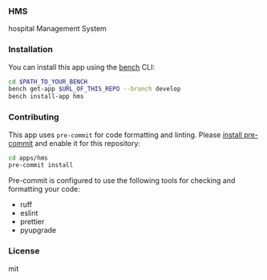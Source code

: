 ### HMS

hospital Management System

### Installation

You can install this app using the [bench](https://github.com/frappe/bench) CLI:

```bash
cd $PATH_TO_YOUR_BENCH
bench get-app $URL_OF_THIS_REPO --branch develop
bench install-app hms
```

### Contributing

This app uses `pre-commit` for code formatting and linting. Please [install pre-commit](https://pre-commit.com/#installation) and enable it for this repository:

```bash
cd apps/hms
pre-commit install
```

Pre-commit is configured to use the following tools for checking and formatting your code:

- ruff
- eslint
- prettier
- pyupgrade

### License

mit
